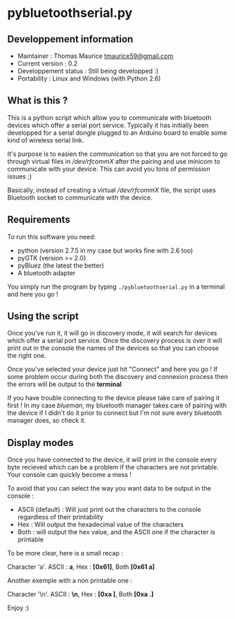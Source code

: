 # pybluetoothserial.py
## Developpement information

 * Maintainer : Thomas Maurice <tmaurice59@gmail.com>
 * Current version : 0.2
 * Developpement status : Still being developped :)
 * Portability : Linux and Windows (with Python 2.6)

## What is this ?
This is a python script which allow you to communicate with
bluetooth devices which offer a serial port service. Typically
it has initially been developped for a serial dongle plugged to
an Arduino board to enable some kind of wireless serial link.

It's purpose is to easien the communication so that you are not
forced to go through virtual files in */dev/rfcommX* after the 
pairing and use minicom to communicate with your device. This can
avoid you tons of permission issues ;)

Basically, instead of creating a virtual */dev/rfcommX* file,
the script uses Bluetooth socket to communicate with the device.

## Requirements
To run this software you need:

 * python (version 2.7.5 in my case but works fine with 2.6 too)
 * pyGTK (version >= 2.0)
 * pyBluez (the latest the better)
 * A bluetooth adapter

You simply run the program by typing ```./pybluetoothserial.py``` in
a terminal and here you go !

## Using the script
Once you've run it, it will go in discovery mode, it will search
for devices which offer a serial port service. Once the discovery
process is over it will print out in the console the names of the
devices so that you can choose the right one.

Once you've selected your device just hit "Connect" and here you go !
If some problem occur during both the discovery and connexion process
then the errors will be output to the **terminal**

If you have trouble connecting to the device please take care of
pairing it first ! In my case *blueman*, my bluetooth manager takes
care of pairing with the device if I didn't do it prior to connect but
I'm not sure every bluetooth manager does, so check it.

## Display modes
Once you have connected to the device, it will print in the console
every byte recieved which can be a problem if the characters are not
printable. Your console can quickly become a mess !

To avoid that you can select the way you want data to be output in
the console :

 * ASCII (default) : Will just print out the characters to the console regardless of their printability
 * Hex : Will output the hexadecimal value of the characters
 * Both : will output the hex value, and the ASCII one if the character is printable

To be more clear, here is a small recap :

Character 'a'. ASCII : **a**, Hex : **[0x61]**, Both **[0x61 a]**

Another exemple with a non printable one :

Character '\n'. ASCII : **\n**, Hex : **[0xa ]**, Both **[0xa  .]**

Enjoy :)
